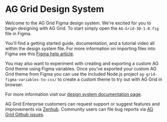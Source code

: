 # AG Grid Design System 

Welcome to the AG Grid Figma design system. We're excited for you to begin designing with AG Grid. To start simply open the `AG-Grid-30-1-0.fig` file in Figma. 

You'll find a getting started guide, documentation, and a tutorial video all within the design system file. For more information on importing files into Figma see this [Figma help article](https://help.figma.com/hc/en-us/articles/360041003114-Import-files-into-Figma).

You may also want to experiment with creating and exporting a custom AG Grid theme using Figma variables. Once you've exported your custom AG Grid theme from Figma you can use the included Node.js project `ag-grid-figma-variables-to-css/` to create a custom theme to try out with AG Grid in browser.

For more information visit our [design system documentation page](https://ag-grid.com/javascript-data-grid/ag-grid-design-system/). 

AG Grid Enterprise customers can request support or suggest features and improvements via [Zenhub](https://ag-grid.zendesk.com/hc/en-us). Community users can file bug reports via [AG Grid Github issues](https://github.com/ag-grid/ag-grid/issues).
